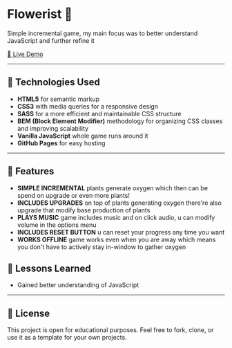 # Flowerist 🌿

Simple incremental game, my main focus was to better understand JavaScript and further refine it

[🔗 Live Demo]((https://adrianimiolek.github.io/Flowerist/))

---

## 🚀 Technologies Used

- **HTML5** for semantic markup
- **CSS3** with media queries for a responsive design
- **SASS** for a more efficient and maintainable CSS structure
- **BEM (Block Element Modifier)** methodology for organizing CSS classes and improving scalability
- **Vanilla JavaScript** whole game runs around it
- **GitHub Pages** for easy hosting

---

## 🌟 Features

- **SIMPLE INCREMENTAL** plants generate oxygen which then can be spend on upgrade or even more plants!
- **INCLUDES UPGRADES** on top of plants generating oxygen there're also upgrade that modify base production of plants
- **PLAYS MUSIC** game includes music and on click audio, u can modify volume in the options menu
- **INCLUDES RESET BUTTON** u can reset your progress any time you want
- **WORKS OFFLINE** game works even when you are away which means you don't have to actively stay in-window to gather oxygen

## 🧠 Lessons Learned

- Gained better understanding of JavaScript

---

## 📄 License

This project is open for educational purposes. Feel free to fork, clone, or use it as a template for your own projects.
